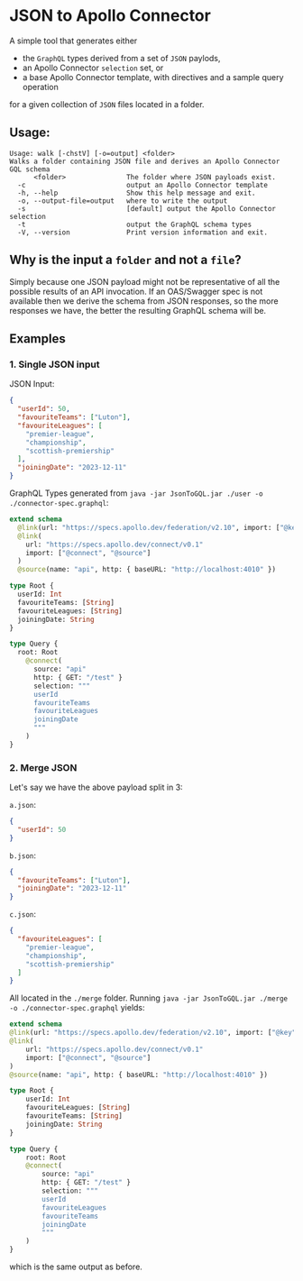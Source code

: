 # JSON to Apollo Connector

A simple tool that generates either
* the `GraphQL` types derived from a set of `JSON` paylods, 
* an Apollo Connector `selection` set, or
* a base Apollo Connector template, with directives and a sample query operation

for a given collection of `JSON` files located in a folder.

## Usage:
```
Usage: walk [-chstV] [-o=output] <folder>
Walks a folder containing JSON file and derives an Apollo Connector GQL schema
      <folder>               The folder where JSON payloads exist.
  -c                         output an Apollo Connector template
  -h, --help                 Show this help message and exit.
  -o, --output-file=output   where to write the output
  -s                         [default] output the Apollo Connector selection
  -t                         output the GraphQL schema types
  -V, --version              Print version information and exit.
```

## Why is the input a `folder` and not a `file`?

Simply because one JSON payload might not be representative of all the possible results of an API invocation. 
If an OAS/Swagger spec is not available then we derive the schema from JSON responses, so the more responses 
we have, the better the resulting GraphQL schema will be.

## Examples

### 1. Single JSON input
JSON Input:
```json
{
  "userId": 50,
  "favouriteTeams": ["Luton"],
  "favouriteLeagues": [
    "premier-league",
    "championship",
    "scottish-premiership"
  ],
  "joiningDate": "2023-12-11"
}

```

GraphQL Types generated from `java -jar JsonToGQL.jar ./user -o ./connector-spec.graphql`:

```graphql
extend schema
  @link(url: "https://specs.apollo.dev/federation/v2.10", import: ["@key"])
  @link(
    url: "https://specs.apollo.dev/connect/v0.1"
    import: ["@connect", "@source"]
  )
  @source(name: "api", http: { baseURL: "http://localhost:4010" })

type Root {
  userId: Int
  favouriteTeams: [String]
  favouriteLeagues: [String]
  joiningDate: String
}

type Query {
  root: Root
    @connect(
      source: "api"
      http: { GET: "/test" }
      selection: """
      userId
      favouriteTeams
      favouriteLeagues
      joiningDate
      """
    )
}
```

### 2. Merge JSON
Let's say we have the above payload split in 3:

`a.json`:
```json
{
  "userId": 50
}
```

`b.json`:
```json
{
  "favouriteTeams": ["Luton"],
  "joiningDate": "2023-12-11"
}
```

`c.json`:
```json
{
  "favouriteLeagues": [
    "premier-league",
    "championship",
    "scottish-premiership"
  ]
}
```

All located in the `./merge` folder. 
Running `java -jar JsonToGQL.jar ./merge -o ./connector-spec.graphql` yields:

```graphql
extend schema
@link(url: "https://specs.apollo.dev/federation/v2.10", import: ["@key"])
@link(
    url: "https://specs.apollo.dev/connect/v0.1"
    import: ["@connect", "@source"]
)
@source(name: "api", http: { baseURL: "http://localhost:4010" })

type Root {
    userId: Int
    favouriteLeagues: [String]
    favouriteTeams: [String]
    joiningDate: String
}

type Query {
    root: Root
    @connect(
        source: "api"
        http: { GET: "/test" }
        selection: """
        userId
        favouriteLeagues
        favouriteTeams
        joiningDate
        """
    )
}
```

which is the same output as before.
